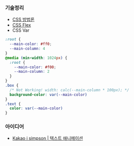 ### 기술정리
- [CSS 방법론](CSS-방법론)
- [CSS Flex](CSS-Flex)
- CSS Var
```css
:root {
  --main-color: #ff0;
  --main-column: 4
}
@media (min-width: 1024px) {
  :root {
    --main-color: #f00;
    --main-column: 2
  }
}
.box {
  /* Not Working! width: calc(--main-column * 100px); */
  background-color: var(--main-color)
}
.text {
  color: var(--main-color)
}
```

### 아이디어
- [Kakao i simpson | 텍스트 애니메이션](https://www.youtube.com/watch?v=fzXwGQeVNI4)
